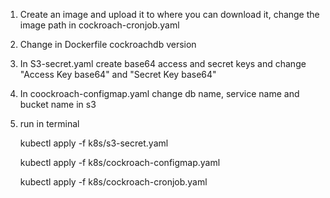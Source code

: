 1. Create an image and upload it to where you can download it, change the image path in cockroach-cronjob.yaml

2. Change in Dockerfile cockroachdb version

3. In S3-secret.yaml create base64 access and secret keys and change "Access Key base64" and "Secret Key base64"

4. In coockroach-configmap.yaml change db name, service name and bucket name in s3

5. run in terminal 

   kubectl apply -f k8s/s3-secret.yaml
   
   kubectl apply -f k8s/cockroach-configmap.yaml
   
   kubectl apply -f k8s/cockroach-cronjob.yaml
   
